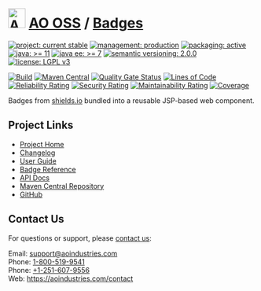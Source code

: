 # [<img src="ao-logo.png" alt="AO Logo" width="35" height="40">](https://github.com/aoindustries) [AO OSS](https://github.com/aoindustries/ao-oss) / [Badges](https://github.com/aoindustries/ao-badges)

[![project: current stable](https://oss.aoapps.com/ao-badges/project-current-stable.svg)](https://aoindustries.com/life-cycle#project-current-stable)
[![management: production](https://oss.aoapps.com/ao-badges/management-production.svg)](https://aoindustries.com/life-cycle#management-production)
[![packaging: active](https://oss.aoapps.com/ao-badges/packaging-active.svg)](https://aoindustries.com/life-cycle#packaging-active)  
[![java: &gt;= 11](https://oss.aoapps.com/ao-badges/java-11.svg)](https://docs.oracle.com/en/java/javase/11/docs/api/)
[![java ee: &gt;= 7](https://oss.aoapps.com/ao-badges/javaee-7.svg)](https://docs.oracle.com/javaee/7/api/)
[![semantic versioning: 2.0.0](https://oss.aoapps.com/ao-badges/semver-2.0.0.svg)](http://semver.org/spec/v2.0.0.html)
[![license: LGPL v3](https://oss.aoapps.com/ao-badges/license-lgpl-3.0.svg)](https://www.gnu.org/licenses/lgpl-3.0)

[![Build](https://github.com/aoindustries/ao-badges/workflows/Build/badge.svg?branch=1.x)](https://github.com/aoindustries/ao-badges/actions?query=workflow%3ABuild)
[![Maven Central](https://maven-badges.herokuapp.com/maven-central/com.aoapps/ao-badges/badge.svg)](https://maven-badges.herokuapp.com/maven-central/com.aoapps/ao-badges)
[![Quality Gate Status](https://sonarcloud.io/api/project_badges/measure?branch=1.x&project=com.aoapps%3Aao-badges&metric=alert_status)](https://sonarcloud.io/dashboard?branch=1.x&id=com.aoapps%3Aao-badges)
[![Lines of Code](https://sonarcloud.io/api/project_badges/measure?branch=1.x&project=com.aoapps%3Aao-badges&metric=ncloc)](https://sonarcloud.io/component_measures?branch=1.x&id=com.aoapps%3Aao-badges&metric=ncloc)  
[![Reliability Rating](https://sonarcloud.io/api/project_badges/measure?branch=1.x&project=com.aoapps%3Aao-badges&metric=reliability_rating)](https://sonarcloud.io/component_measures?branch=1.x&id=com.aoapps%3Aao-badges&metric=Reliability)
[![Security Rating](https://sonarcloud.io/api/project_badges/measure?branch=1.x&project=com.aoapps%3Aao-badges&metric=security_rating)](https://sonarcloud.io/component_measures?branch=1.x&id=com.aoapps%3Aao-badges&metric=Security)
[![Maintainability Rating](https://sonarcloud.io/api/project_badges/measure?branch=1.x&project=com.aoapps%3Aao-badges&metric=sqale_rating)](https://sonarcloud.io/component_measures?branch=1.x&id=com.aoapps%3Aao-badges&metric=Maintainability)
[![Coverage](https://sonarcloud.io/api/project_badges/measure?branch=1.x&project=com.aoapps%3Aao-badges&metric=coverage)](https://sonarcloud.io/component_measures?branch=1.x&id=com.aoapps%3Aao-badges&metric=Coverage)

Badges from [shields.io](https://shields.io/) bundled into a reusable JSP-based web component.

## Project Links
* [Project Home](https://oss.aoapps.com/badges/)
* [Changelog](https://oss.aoapps.com/badges/changelog)
* [User Guide](https://oss.aoapps.com/badges/user-guide)
* [Badge Reference](https://oss.aoapps.com/badges/badge-reference)
* [API Docs](https://oss.aoapps.com/badges/apidocs/)
* [Maven Central Repository](https://search.maven.org/artifact/com.aoapps/ao-badges)
* [GitHub](https://github.com/aoindustries/ao-badges)

## Contact Us
For questions or support, please [contact us](https://aoindustries.com/contact):

Email: [support@aoindustries.com](mailto:support@aoindustries.com)  
Phone: [1-800-519-9541](tel:1-800-519-9541)  
Phone: [+1-251-607-9556](tel:+1-251-607-9556)  
Web: https://aoindustries.com/contact
